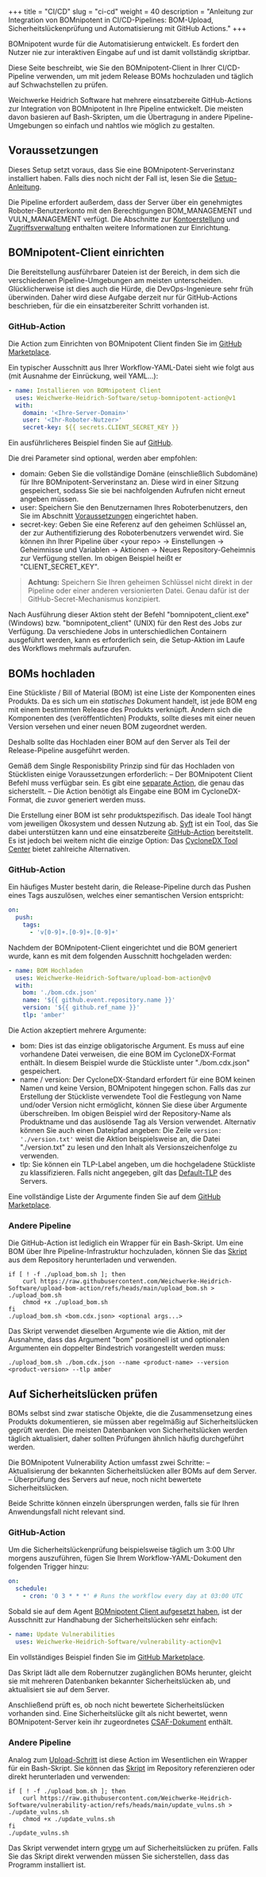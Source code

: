 +++
title = "CI/CD"
slug = "ci-cd"
weight = 40
description = "Anleitung zur Integration von BOMnipotent in CI/CD-Pipelines: BOM-Upload, Sicherheitslückenprüfung und Automatisierung mit GitHub Actions."
+++

BOMnipotent wurde für die Automatisierung entwickelt. Es fordert den Nutzer nie zur interaktiven Eingabe auf und ist damit vollständig skriptbar.

Diese Seite beschreibt, wie Sie den BOMnipotent-Client in Ihrer CI/CD-Pipeline verwenden, um mit jedem Release BOMs hochzuladen und täglich auf Schwachstellen zu prüfen.

Weichwerke Heidrich Software hat mehrere einsatzbereite GitHub-Actions zur Integration von BOMnipotent in Ihre Pipeline entwickelt. Die meisten davon basieren auf Bash-Skripten, um die Übertragung in andere Pipeline-Umgebungen so einfach und nahtlos wie möglich zu gestalten.

## Voraussetzungen

Dieses Setup setzt voraus, dass Sie eine BOMnipotent-Serverinstanz installiert haben. Falls dies noch nicht der Fall ist, lesen Sie die [Setup-Anleitung](/de/server/setup/).

Die Pipeline erfordert außerdem, dass der Server über ein genehmigtes Roboter-Benutzerkonto mit den Berechtigungen BOM_MANAGEMENT und VULN_MANAGEMENT verfügt. Die Abschnitte zur [Kontoerstellung](/de/client/basics/account-creation/) und [Zugriffsverwaltung](/de/client/manager/access-management/) enthalten weitere Informationen zur Einrichtung.

## BOMnipotent-Client einrichten

Die Bereitstellung ausführbarer Dateien ist der Bereich, in dem sich die verschiedenen Pipeline-Umgebungen am meisten unterscheiden. Glücklicherweise ist dies auch die Hürde, die DevOps-Ingenieure sehr früh überwinden. Daher wird diese Aufgabe derzeit nur für GitHub-Actions beschrieben, für die ein einsatzbereiter Schritt vorhanden ist.

### GitHub-Action

Die Action zum Einrichten von BOMnipotent Client finden Sie im [GitHub Marketplace](https://github.com/marketplace/actions/setup-bomnipotent-client).

Ein typischer Ausschnitt aus Ihrer Workflow-YAML-Datei sieht wie folgt aus (mit Ausnahme der Einrückung, weil YAML...):

```yaml {{ title="Typischer Setup Ausschnitt" }}
- name: Installieren von BOMnipotent Client
  uses: Weichwerke-Heidrich-Software/setup-bomnipotent-action@v1
  with:
    domain: '<Ihre-Server-Domain>'
    user: '<Ihr-Roboter-Nutzer>'
    secret-key: ${{ secrets.CLIENT_SECRET_KEY }} 
```

Ein ausführlicheres Beispiel finden Sie auf [GitHub](https://github.com/marketplace/actions/setup-bomnipotent-client).

Die drei Parameter sind optional, werden aber empfohlen:
- domain: Geben Sie die vollständige Domäne (einschließlich Subdomäne) für Ihre BOMnipotent-Serverinstanz an. Diese wird in einer Sitzung gespeichert, sodass Sie sie bei nachfolgenden Aufrufen nicht erneut angeben müssen.
- user: Speichern Sie den Benutzernamen Ihres Roboterbenutzers, den Sie im Abschnitt [Voraussetzungen](#voraussetzungen) eingerichtet haben.
- secret-key: Geben Sie eine Referenz auf den geheimen Schlüssel an, der zur Authentifizierung des Roboterbenutzers verwendet wird. Sie können ihn Ihrer Pipeline über \<your repo\> → Einstellungen → Geheimnisse und Variablen → Aktionen → Neues Repository-Geheimnis zur Verfügung stellen. Im obigen Beispiel heißt er "CLIENT_SECRET_KEY".

> **Achtung:** Speichern Sie Ihren geheimen Schlüssel nicht direkt in der Pipeline oder einer anderen versionierten Datei. Genau dafür ist der GitHub-Secret-Mechanismus konzipiert.

Nach Ausführung dieser Aktion steht der Befehl "bomnipotent_client.exe" (Windows) bzw. "bomnipotent_client" (UNIX) für den Rest des Jobs zur Verfügung. Da verschiedene Jobs in unterschiedlichen Containern ausgeführt werden, kann es erforderlich sein, die Setup-Aktion im Laufe des Workflows mehrmals aufzurufen.

## BOMs hochladen

Eine Stückliste / Bill of Material (BOM) ist eine Liste der Komponenten eines Produkts. Da es sich um ein *statisches* Dokument handelt, ist jede BOM eng mit einem bestimmten Release des Produkts verknüpft. Ändern sich die Komponenten des (veröffentlichten) Produkts, sollte dieses mit einer neuen Version versehen und einer neuen BOM zugeordnet werden.

Deshalb sollte das Hochladen einer BOM auf den Server als Teil der Release-Pipeline ausgeführt werden.

Gemäß dem Single Responisbility Prinzip sind für das Hochladen von Stücklisten einige Voraussetzungen erforderlich:
– Der BOMnipotent Client Befehl muss verfügbar sein. Es gibt eine [separate Action](#bomnipotent-client-einrichten), die genau das sicherstellt.
– Die Action benötigt als Eingabe eine BOM im CycloneDX-Format, die zuvor generiert werden muss.

Die Erstellung einer BOM ist sehr produktspezifisch. Das ideale Tool hängt vom jeweiligen Ökosystem und dessen Nutzung ab. [Syft](/de/integration/syft/) ist ein Tool, das Sie dabei unterstützen kann und eine einsatzbereite [GitHub-Action](https://github.com/anchore/sbom-action) bereitstellt. Es ist jedoch bei weitem nicht die einzige Option: Das [CycloneDX Tool Center](https://cyclonedx.org/tool-center/) bietet zahlreiche Alternativen.

### GitHub-Action

Ein häufiges Muster besteht darin, die Release-Pipeline durch das Pushen eines Tags auszulösen, welches einer semantischen Version entspricht:

```yaml {{ title="Tag Auslöser" }}
on:
  push:
    tags:
      - 'v[0-9]+.[0-9]+.[0-9]+'
```

Nachdem der BOMnipotent-Client eingerichtet und die BOM generiert wurde, kann es mit dem folgenden Ausschnitt hochgeladen werden:

```yaml {{ title="Typischer Hochladen Ausschnitt" }}
- name: BOM Hochladen
  uses: Weichwerke-Heidrich-Software/upload-bom-action@v0
  with:
    bom: './bom.cdx.json'
    name: '${{ github.event.repository.name }}'
    version: '${{ github.ref_name }}'
    tlp: 'amber'
```

Die Action akzeptiert mehrere Argumente:
- bom: Dies ist das einzige obligatorische Argument. Es muss auf eine vorhandene Datei verweisen, die eine BOM im CycloneDX-Format enthält. In diesem Beispiel wurde die Stückliste unter "./bom.cdx.json" gespeichert.
- name / version: Der CycloneDX-Standard erfordert für eine BOM keinen Namen und keine Version, BOMnipotent hingegen schon. Falls das zur Erstellung der Stückliste verwendete Tool die Festlegung von Name und/oder Version nicht ermöglicht, können Sie diese über Argumente überschreiben. Im obigen Beispiel wird der Repository-Name als Produktname und das auslösende Tag als Version verwendet. Alternativ können Sie auch einen Dateipfad angeben: Die Zeile `version: './version.txt'` weist die Aktion beispielsweise an, die Datei "./version.txt" zu lesen und den Inhalt als Versionszeichenfolge zu verwenden.
- tlp: Sie können ein TLP-Label angeben, um die hochgeladene Stückliste zu klassifizieren. Falls nicht angegeben, gilt das [Default-TLP](/de/server/configuration/optional/tlp-config/#default-tlp) des Servers.

Eine vollständige Liste der Argumente finden Sie auf dem [GitHub Marketplace](https://github.com/marketplace/actions/upload-bom-to-bomnipotent-server).

### Andere Pipeline

Die GitHub-Action ist lediglich ein Wrapper für ein Bash-Skript. Um eine BOM über Ihre Pipeline-Infrastruktur hochzuladen, können Sie das [Skript](https://github.com/Weichwerke-Heidrich-Software/upload-bom-action/blob/main/upload_bom.sh) aus dem Repository herunterladen und verwenden.

```
if [ ! -f ./upload_bom.sh ]; then
    curl https://raw.githubusercontent.com/Weichwerke-Heidrich-Software/upload-bom-action/refs/heads/main/upload_bom.sh > ./upload_bom.sh
    chmod +x ./upload_bom.sh
fi
./upload_bom.sh <bom.cdx.json> <optional args...>
```

Das Skript verwendet dieselben Argumente wie die Aktion, mit der Ausnahme, dass das Argument "bom" positionell ist und optionalen Argumenten ein doppelter Bindestrich vorangestellt werden muss:

```
./upload_bom.sh ./bom.cdx.json --name <product-name> --version <product-version> --tlp amber
```

## Auf Sicherheitslücken prüfen

BOMs selbst sind zwar statische Objekte, die die Zusammensetzung eines Produkts dokumentieren, sie müssen aber regelmäßig auf Sicherheitslücken geprüft werden. Die meisten Datenbanken von Sicherheitslücken werden täglich aktualisiert, daher sollten Prüfungen ähnlich häufig durchgeführt werden.

Die BOMnipotent Vulnerability Action umfasst zwei Schritte:
– Aktualisierung der bekannten Sicherheitslücken aller BOMs auf dem Server.
– Überprüfung des Servers auf neue, noch nicht bewertete Sicherheitslücken.

Beide Schritte können einzeln übersprungen werden, falls sie für Ihren Anwendungsfall nicht relevant sind.

### GitHub-Action

Um die Sicherheitslückenprüfung beispielsweise täglich um 3:00 Uhr morgens auszuführen, fügen Sie Ihrem Workflow-YAML-Dokument den folgenden Trigger hinzu:

```yaml {{ title="Regelmäßiger Auslöser" }}
on:
  schedule:
    - cron: '0 3 * * *' # Runs the workflow every day at 03:00 UTC
```

Sobald sie auf dem Agent [BOMnipotent Client aufgesetzt haben](#bomnipotent-client-einrichten), ist der Ausschnitt zur Handhabung der Sicherheitslücken sehr einfach:

```yaml {{ title="Typical vulnerability snippet" }}
- name: Update Vulnerabilities
  uses: Weichwerke-Heidrich-Software/vulnerability-action@v1
```

Ein vollständiges Beispiel finden Sie im [GitHub Marketplace](https://github.com/marketplace/actions/bomnipotent-server-vulnerability-check).

Das Skript lädt alle dem Robernutzer zugänglichen BOMs herunter, gleicht sie mit mehreren Datenbanken bekannter Sicherheitslücken ab, und aktualisiert sie auf dem Server.

Anschließend prüft es, ob noch nicht bewertete Sicherheitslücken vorhanden sind. Eine Sicherheitslücke gilt als nicht bewertet, wenn BOMnipotent-Server kein ihr zugeordnetes [CSAF-Dokument](https://www.csaf.io/) enthält.

### Andere Pipeline

Analog zum [Upload-Schritt](#boms-hochladen) ist diese Action im Wesentlichen ein Wrapper für ein Bash-Skript. Sie können das [Skript](https://github.com/Weichwerke-Heidrich-Software/vulnerability-action/blob/main/update_vulns.sh) im Repository referenzieren oder direkt herunterladen und verwenden:

```
if [ ! -f ./upload_bom.sh ]; then
    curl https://raw.githubusercontent.com/Weichwerke-Heidrich-Software/vulnerability-action/refs/heads/main/update_vulns.sh > ./update_vulns.sh
    chmod +x ./update_vulns.sh
fi
./update_vulns.sh
```

Das Skript verwendet intern [grype](/de/integration/grype/) um auf Sicherheitslücken zu prüfen. Falls Sie das Skript direkt verwenden müssen Sie sicherstellen, dass das Programm installiert ist.
